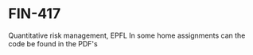 # FIN-417
Quantitative risk management, EPFL
In some home assignments can the code be found in the PDF's
